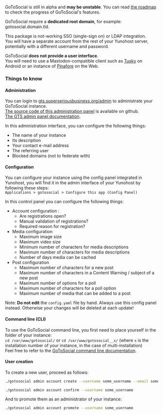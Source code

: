 GoToSocial is still in alpha and **may be unstable**. You can read [the roadmap](https://github.com/superseriousbusiness/gotosocial/blob/main/ROADMAP.md) to check the progress of GoToSocial's features.

GoToSocial require a **dedicated root domain**, for example: gotosocial.domain.tld.

This package is not-working SSO (single-sign on) or LDAP integration.  
You will have a separate account from the rest of your Yunohost server, potentially with a different username and password.

GoToSocial **does not provide a user interface**.  
You will need to use a Mastodon-compatible client such as [Tusky](https://tusky.app/) on Android or an instance of [Pinafore](https://pinafore.social/) on the Web.

### Things to know

#### Administration

You can login to [gts.superseriousbusiness.org/admin](https://gts.superseriousbusiness.org/admin/) to administrate your GoToSocial instance.  
[The source code of this administration panel](https://github.com/superseriousbusiness/gotosocial-admin) is available on github.  
[The GTS admin panel documentation](https://docs.gotosocial.org/en/latest/admin/admin_panel/).

In this administration interface, you can configure the following things:

* The name of your instance
* Its description
* Your contact e-mail address
* The referring user
* Blocked domains (not to federate with)

#### Configuration

You can configure your instance using the config panel integrated in Yunohost, you will find it in the admin interface of your Yunohost by following these steps:  
`Applications > gotosocial > Configure this app (Config Panel)`

In this control panel you can configure the following things:

* Account configuration :
  * Are registrations open?
  * Manual validation of registrations?
  * Required reason for registration?
* Media configuration
  * Maximum image size
  * Maximum video size
  * Minimum number of characters for media descriptions
  * Maximum number of characters for media descriptions
  * Number of days media can be cached
* Post configuration
  * Maximum number of characters for a new post
  * Maximum number of characters in a Content Warning / subject of a new post
  * Maximum number of options for a poll
  * Maximum number of characters for a poll option
  * Maximum number of media that can be added to a post

Note: **Do not edit** the `config.yaml` file by hand. Always use this config panel instead. Otherwise your changes will be deleted at each update!

#### Command line (CLI)

To use the GoToSocial command line, you first need to place yourself in the folder of your instance:  
`cd /var/www/gotosocial/` or `cd /var/www/gotosocial__x/` (where `x` is the installation number of your instance, in the case of multi-installation)  
Feel free to refer to the [GoToSocial command line documentation](https://docs.gotosocial.org/en/latest/admin/cli/).

#### User creation

To create a new user, proceed as follows:

``` bash
./gotosocial admin account create --username some_username --email someuser@example.org --password 'somelongandcomplicatedpassword'

./gotosocial admin account confirm --username some_username
```

And to promote them as an administrator of your instance:

``` bash
./gotosocial admin account promote --username some_username
```

